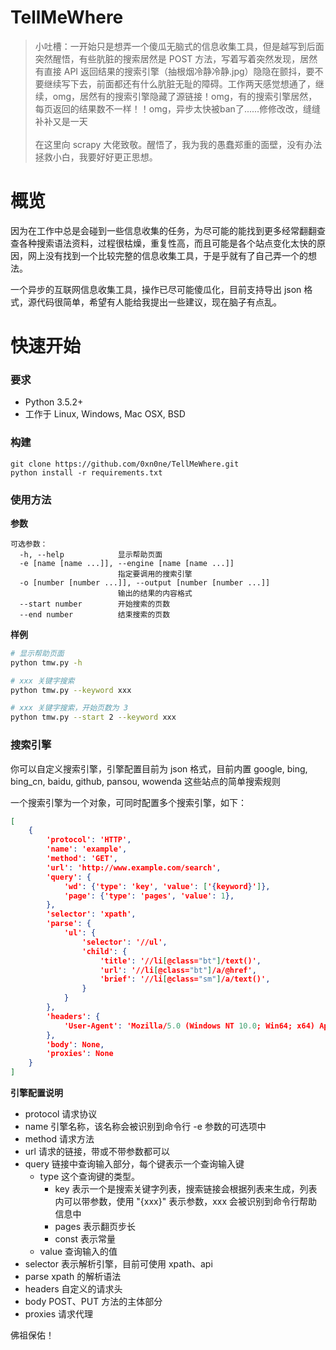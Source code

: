 # TellMeWhere

> 小吐槽：一开始只是想弄一个傻瓜无脑式的信息收集工具，但是越写到后面突然醒悟，有些肮脏的搜索居然是 POST 方法，写着写着突然发现，居然有直接 API 返回结果的搜索引擎（抽根烟冷静冷静.jpg）隐隐在颤抖，要不要继续写下去，前面都还有什么肮脏无耻的障碍。工作两天感觉想通了，继续，omg，居然有的搜索引擎隐藏了源链接！omg，有的搜索引擎居然，每页返回的结果数不一样！！omg，异步太快被ban了......修修改改，缝缝补补又是一天<br/><br/>
在这里向 scrapy 大佬致敬。醒悟了，我为我的愚蠢郑重的面壁，没有办法拯救小白，我要好好更正思想。

# 概览

因为在工作中总是会碰到一些信息收集的任务，为尽可能的能找到更多经常翻翻查查各种搜索语法资料，过程很枯燥，重复性高，而且可能是各个站点变化太快的原因，网上没有找到一个比较完整的信息收集工具，于是乎就有了自己弄一个的想法。

一个异步的互联网信息收集工具，操作已尽可能傻瓜化，目前支持导出 json 格式，源代码很简单，希望有人能给我提出一些建议，现在脑子有点乱。

# 快速开始

### 要求

+ Python 3.5.2+
+ 工作于 Linux, Windows, Mac OSX, BSD

### 构建

```
git clone https://github.com/0xn0ne/TellMeWhere.git
python install -r requirements.txt
```

### 使用方法

**参数**

```
可选参数：
  -h, --help            显示帮助页面
  -e [name [name ...]], --engine [name [name ...]]
                        指定要调用的搜索引擎
  -o [number [number ...]], --output [number [number ...]]
                        输出的结果的内容格式
  --start number        开始搜索的页数
  --end number          结束搜索的页数
```

**样例**

```bash
# 显示帮助页面
python tmw.py -h

# xxx 关键字搜索
python tmw.py --keyword xxx

# xxx 关键字搜索，开始页数为 3
python tmw.py --start 2 --keyword xxx
```

### 搜索引擎

你可以自定义搜索引擎，引擎配置目前为 json 格式，目前内置 google, bing, bing_cn, baidu, github, pansou, wowenda 这些站点的简单搜索规则

一个搜索引擎为一个对象，可同时配置多个搜索引擎，如下：

```json
[
    {
        'protocol': 'HTTP',
        'name': 'example',
        'method': 'GET',
        'url': 'http://www.example.com/search',
        'query': {
            'wd': {'type': 'key', 'value': ['{keyword}']},
            'page': {'type': 'pages', 'value': 1},
        },
        'selector': 'xpath',
        'parse': {
            'ul': {
                'selector': '//ul',
                'child': {
                    'title': '//li[@class="bt"]/text()',
                    'url': '//li[@class="bt"]/a/@href',
                    'brief': '//li[@class="sm"]/a/text()',
                }
            }
        },
        'headers': {
            'User-Agent': 'Mozilla/5.0 (Windows NT 10.0; Win64; x64) AppleWebKit/537.36 (KHTML, like Gecko) Chrome/73.0.3683.103 Safari/537.36'
        },
        'body': None,
        'proxies': None
    }
]
```

**引擎配置说明**

+ protocol 请求协议
+ name 引擎名称，该名称会被识别到命令行 -e 参数的可选项中
+ method 请求方法
+ url 请求的链接，带或不带参数都可以
+ query 链接中查询输入部分，每个键表示一个查询输入键
  + type 这个查询键的类型。
    + key 表示一个是搜索关键字列表，搜索链接会根据列表来生成，列表内可以带参数，使用 "{xxx}" 表示参数，xxx 会被识别到命令行帮助信息中
    + pages 表示翻页步长
    + const 表示常量
  + value 查询输入的值
+ selector 表示解析引擎，目前可使用 xpath、api
+ parse xpath 的解析语法
+ headers 自定义的请求头
+ body POST、PUT 方法的主体部分
+ proxies 请求代理

佛祖保佑！
